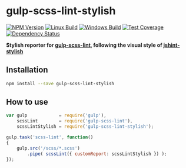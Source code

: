 # gulp-scss-lint-stylish

  [![NPM Version][npm-img]][npm-url]
  [![Linux Build][travis-img]][travis-url]
  [![Windows Build][appveyor-img]][appveyor-url]
  [![Test Coverage][coveralls-img]][coveralls-url]
  [![Dependency Status][david-img]][david-url]

**Stylish reporter for [gulp-scss-lint][gulp-scss-lint-url], following the visual style of [jshint-stylish][jshint-stylish-url]**

## Installation
```sh
npm install --save gulp-scss-lint-stylish
```

## How to use
```js
var gulp            = require('gulp'),
    scssLint        = require('gulp-scss-lint'),
    scssLintStylish = require('gulp-scss-lint-stylish');

gulp.task('scss-lint', function()
{
    gulp.src('/scss/*.scss')
        .pipe( scssLint({ customReport: scssLintStylish }) );
});
```

[npm-img]: https://badge.fury.io/js/gulp-scss-lint-stylish.svg
[npm-url]: https://www.npmjs.com/package/gulp-scss-lint-stylish
[travis-img]: https://img.shields.io/travis/roeldev/gulp-scss-lint-stylish/master.svg?label=linux
[travis-url]: https://travis-ci.org/roeldev/gulp-scss-lint-stylish
[appveyor-img]: https://img.shields.io/appveyor/ci/roeldev/gulp-scss-lint-stylish/master.svg?label=windows
[appveyor-url]: https://ci.appveyor.com/project/roeldev/gulp-scss-lint-stylish
[coveralls-img]: https://img.shields.io/coveralls/roeldev/gulp-scss-lint-stylish/master.svg
[coveralls-url]: https://coveralls.io/r/roeldev/gulp-scss-lint-stylish?branch=master
[david-img]: https://david-dm.org/roeldev/gulp-scss-lint-stylish.svg
[david-url]: https://david-dm.org/roeldev/gulp-scss-lint-stylish

[gulp-scss-lint-url]: https://github.com/juanfran/gulp-scss-lint
[jshint-stylish-url]: https://github.com/sindresorhus/jshint-stylish
